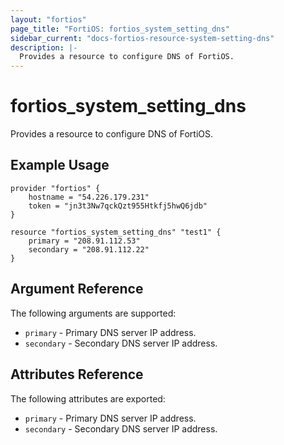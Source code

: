 ```yaml
---
layout: "fortios"
page_title: "FortiOS: fortios_system_setting_dns"
sidebar_current: "docs-fortios-resource-system-setting-dns"
description: |-
  Provides a resource to configure DNS of FortiOS.
---
```


# fortios_system_setting_dns
Provides a resource to configure DNS of FortiOS.

## Example Usage
```hcl
provider "fortios" {
	hostname = "54.226.179.231"
	token = "jn3t3Nw7qckQzt955Htkfj5hwQ6jdb"	
}

resource "fortios_system_setting_dns" "test1" {
	primary = "208.91.112.53"
	secondary = "208.91.112.22"
}
```

## Argument Reference
The following arguments are supported:

* `primary` - Primary DNS server IP address.
* `secondary` - Secondary DNS server IP address.

## Attributes Reference
The following attributes are exported:

* `primary` - Primary DNS server IP address.
* `secondary` - Secondary DNS server IP address.
